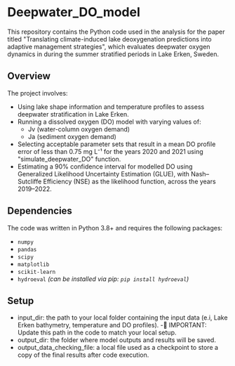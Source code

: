 # Deepwater_DO_model
This repository contains the Python code used in the analysis for the paper titled 
"Translating climate-induced lake deoxygenation predictions into adaptive management strategies", 
which evaluates deepwater oxygen dynamics in during the summer stratified periods in Lake Erken, Sweden.

## Overview

The project involves:

- Using lake shape information and temperature profiles to assess deepwater stratification in Lake Erken.
- Running a dissolved oxygen (DO) model with varying values of:
  - Jv (water-column oxygen demand)
  - Ja (sediment oxygen demand)
- Selecting acceptable parameter sets that result in a mean DO profile error of less than 0.75 mg L⁻¹ for the years 2020 and 2021 using "simulate_deepwater_DO" function.
- Estimating a 90% confidence interval for modelled DO using Generalized Likelihood Uncertainty Estimation (GLUE), with Nash–Sutcliffe Efficiency (NSE)
   as the likelihood function, across the years 2019–2022.

## Dependencies
The code was written in Python 3.8+ and requires the following packages:

- `numpy`
- `pandas`
- `scipy`
- `matplotlib`
- `scikit-learn`
- `hydroeval`  _(can be installed via pip: `pip install hydroeval`)_

## Setup
- input_dir: the path to your local folder containing the input data (e.i, Lake Erken bathymetry, temperature and DO profiles).
-🔴 IMPORTANT: Update this path in the code to match your local setup.
- output_dir: the folder where model outputs and results will be saved.
- output_data_checking_file: a local file used as a checkpoint to store a copy of the final results after code execution.
